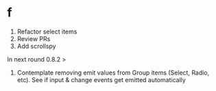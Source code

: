 # f

1. Refactor select items
5. Review PRs
6. Add scrollspy

In next round 0.8.2 >

1. Contemplate removing emit values from Group items (Select, Radio, etc). See if input & change events get emitted automatically
